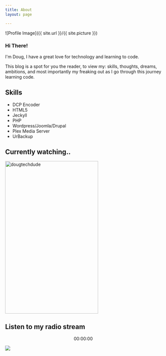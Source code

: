 ```yaml
---
title: About
layout: page

---
```

![Profile Image]({{ site.url }}/{{ site.picture }})

<h3>Hi There!</h3>

<p>I'm Doug, I have a great love for technology and learning to code.</p>

<p>This blog is a spot for you the reader, to view my: skills, thoughts, dreams, ambitions, and most importantly my freaking out as I go through this journey learning code.</p>



<h2>Skills</h2>

<ul class="skill-list">
<li>DCP Encoder</li>
    <li>HTML5</li>
<li>Jeckyll</li>
<li>PHP</li>
<li>Wordpress/Joomla/Drupal</li>
<li>Plex Media Server</li>
<li>UrBackup</li>
</ul>


    
<h2>Currently watching..</h2>   

<a target="_blank" href="https://trakt.tv/users/dougtechdude"><img width="300" height="490" alt="dougtechdude" src="https://widgets.trakt.tv/users/f3a42ad0824a065323260cb3c0469b46/watched/poster@2x.jpg" /></a>

<h2>Listen to my radio stream</h2>
<div style="width: 300px;">
<div class="sc-status-widget">
<div is="stream-status-widget" 
lang="en" 
api-base="https://usa10.fastcast4u.com:3140/api/v2" 
server-id="1" 
bgcolor="#ffffff"
bgopacity="1"
bgimage=""
meta_font_size="14"
meta_font_style="normal"
meta_font_color="#000000"
meta_opacity="1"
progress_bar_color="#486bcd"
progress_bar_bg_color="#e1e1e1"
progress_bar_height="25"
progress_opacity="1"
progress_font_color="#000000"
progress_font_opacity="1"
track_image_default="https://usa10.fastcast4u.com:3140/media/tracks/default_track_img.png"
track_image_size="80"
vote_show="true"
vote_buttons_color="#000000"
vote_results_font_color_neg="#ff0000"
vote_results_font_color_pos="#00ff00"
vote_results_font_size="14"
>
</div>
</div>
</div>
<link rel="stylesheet" type="text/css" href="https://usa10.fastcast4u.com:3140/media/static/css/current_track_widget/status_widget.css" />
<link href="https://usa10.fastcast4u.com:3140/media/static/css/player/base.css" rel="stylesheet" type="text/css" />
<link href="https://usa10.fastcast4u.com:3140/media/static/css/player/style-5-mini.css" rel="stylesheet" type="text/css" />
<link href="https://usa10.fastcast4u.com:3140/media/static/css/ui/jquery.ui.slider.css" rel="stylesheet" type="text/css" />
<script>
if (typeof jQuery == 'undefined') { 
  var i = "i";
  document.write('<script type="text/javascript" src="https://code.jquery.com/jquery-2.2.4.min.js"></scr' + i + 'pt>');
}
</script>

<center><script type="text/javascript" src="https://usa10.fastcast4u.com:3140/media/static/js/jplayer/jquery.jplayer.min.js"></script>
<script type="text/javascript" src="https://usa10.fastcast4u.com:3140/media/static/js/jplayer/jquery-ui-1.10.2.custom.min.js"></script>
<script type="text/javascript" src="https://usa10.fastcast4u.com:3140/media/static/js/jplayer/modernizr.js"></script>
<script type="text/javascript" src="https://usa10.fastcast4u.com:3140/media/static/js/jplayer/rt_pl.js"></script>
<div id="rtJpID-1"></div>
<div class="rtplwrapperForIe-mini">
<div id="rtplayer-1" class="rtplmain_window-mini gradient_style-5-mini">
<a id="button_play_stop-1" class="rtplbutton_play_stop-mini button_play_stop_style-5-mini" href="#"></a>
<div id="current_time-1" class="rtplcurrent_time-mini">00:00:00</div>
<a id="rtplmute-1" class="rtplmute-mini button_mute_style-5-mini" href="#"></a>
<div id="rtplvolume-1" class="rtplvolume-mini"></div>
<a id="rtplmaxvol-1" class="rtplmaxvol-mini button_max_vol_style-5-mini" href="#"></a>
</div>
</div>
<script>$(document).ready( function(){ new RTPlayer( 1, 50, false, "https://usa10.fastcast4u.com:3140",  "mp3", {"mp3": "https://usa10.fastcast4u.com:3165/stream"}, "en")  });</script></center>


![](https://i.ibb.co/Ln9Cg98/r0lf.jpg)
